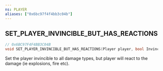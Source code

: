 ```yaml
---
ns: PLAYER
aliases: ["0x6bc97f4f4bb3c04b"]
---
```

## SET_PLAYER_INVINCIBLE_BUT_HAS_REACTIONS

```c
// 0x6BC97F4F4BB3C04B
void SET_PLAYER_INVINCIBLE_BUT_HAS_REACTIONS(Player player, bool Invincible);
```

Set the player invincible to all damage types, but player will react to the damage (ie explosions, fire etc).

